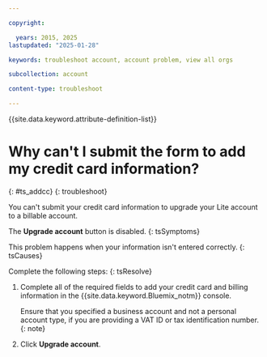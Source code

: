 ```yaml
---

copyright:

  years: 2015, 2025
lastupdated: "2025-01-28"

keywords: troubleshoot account, account problem, view all orgs 

subcollection: account

content-type: troubleshoot

---
```


{{site.data.keyword.attribute-definition-list}}

# Why can't I submit the form to add my credit card information?
{: #ts_addcc}
{: troubleshoot}

You can't submit your credit card information to upgrade your Lite account to a billable account.

The **Upgrade account** button is disabled.
{: tsSymptoms}

This problem happens when your information isn't entered correctly.
{: tsCauses}

Complete the following steps:
{: tsResolve}

1. Complete all of the required fields to add your credit card and billing information in the {{site.data.keyword.Bluemix_notm}} console.

   Ensure that you specified a business account and not a personal account type, if you are providing a VAT ID or tax identification number.
   {: note}
   
1. Click **Upgrade account**.
